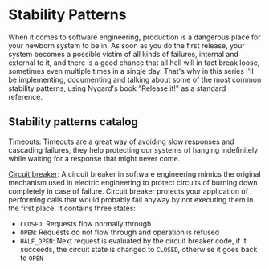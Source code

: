 # Stability Patterns

When it comes to software engineering, production is a dangerous place for your newborn system to be in. As soon as you do the first release, your system becomes a possible victim of all kinds of failures, internal and external to it, and there is a good chance that all hell will in fact break loose, sometimes even multiple times in a single day. That's why in this series I'll be implementing, documenting and talking about some of the most common stability patterns, using Nygard's book "Release it!" as a standard reference.

## Stability patterns catalog

[Timeouts](https://github.com/kaiosilveira/nodejs-timeouts): Timeouts are a great way of avoiding slow responses and cascading failures, they help protecting our systems of hanging indefinitely while waiting for a response that might never come.

[Circuit breaker](https://github.com/kaiosilveira/nodejs-circuit-breaker): A circuit breaker in software engineering mimics the original mechanism used in electric engineering to protect circuits of burning down completely in case of failure. Circuit breaker protects your application of performing calls that would probably fail anyway by not executing them in the first place. It contains three states:

- `CLOSED`: Requests flow normally through
- `OPEN`: Requests do not flow through and operation is refused
- `HALF_OPEN`: Next request is evaluated by the circuit breaker code, if it succeeds, the circuit state is changed to `CLOSED`, otherwise it goes back to `OPEN`
